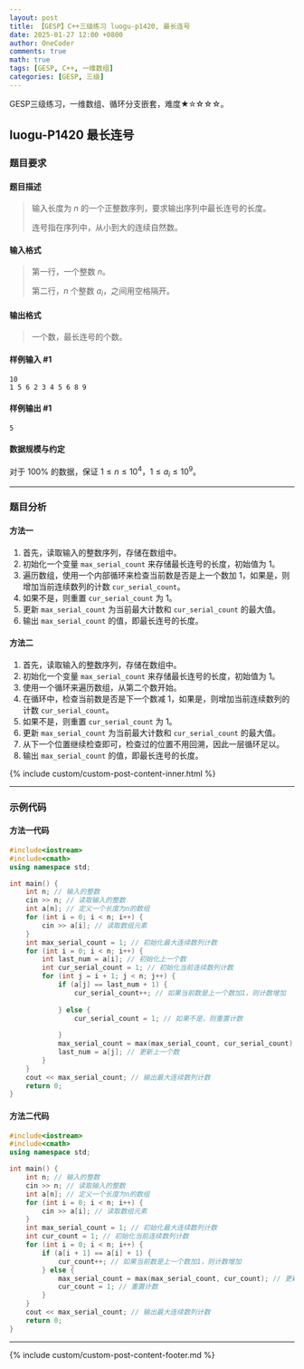 ```yaml
---
layout: post
title: 【GESP】C++三级练习 luogu-p1420, 最长连号
date: 2025-01-27 12:00 +0800
author: OneCoder
comments: true
math: true
tags: [GESP, C++, 一维数组]
categories: [GESP, 三级]
---
```

GESP三级练习，一维数组、循环分支嵌套，难度★✮☆☆☆。

<!--more-->

## luogu-P1420 最长连号

### 题目要求

#### 题目描述

>输入长度为 $n$ 的一个正整数序列，要求输出序列中最长连号的长度。
>
>连号指在序列中，从小到大的连续自然数。

#### 输入格式

>第一行，一个整数 $n$。
>
>第二行，$n$ 个整数 $a_i$，之间用空格隔开。

#### 输出格式

>一个数，最长连号的个数。

#### 样例输入 #1

```console
10
1 5 6 2 3 4 5 6 8 9
```

#### 样例输出 #1

```console
5
```

#### 数据规模与约定

对于 $100\%$ 的数据，保证 $1 \leq n \leq 10^4$，$1 \leq a_i \leq 10^9$。

---

### 题目分析

#### 方法一

1. 首先，读取输入的整数序列，存储在数组中。
2. 初始化一个变量 `max_serial_count` 来存储最长连号的长度，初始值为 1。
3. 遍历数组，使用一个内部循环来检查当前数是否是上一个数加 1，如果是，则增加当前连续数列的计数 `cur_serial_count`。
4. 如果不是，则重置 `cur_serial_count` 为 1。
5. 更新 `max_serial_count` 为当前最大计数和 `cur_serial_count` 的最大值。
6. 输出 `max_serial_count` 的值，即最长连号的长度。

#### 方法二

1. 首先，读取输入的整数序列，存储在数组中。
2. 初始化一个变量 `max_serial_count` 来存储最长连号的长度，初始值为 1。
3. 使用一个循环来遍历数组，从第二个数开始。
4. 在循环中，检查当前数是否是下一个数减 1，如果是，则增加当前连续数列的计数 `cur_serial_count`。
5. 如果不是，则重置 `cur_serial_count` 为 1。
6. 更新 `max_serial_count` 为当前最大计数和 `cur_serial_count` 的最大值。
7. 从下一个位置继续检查即可，检查过的位置不用回溯，因此一层循环足以。
8. 输出 `max_serial_count` 的值，即最长连号的长度。

{% include custom/custom-post-content-inner.html %}

---

### 示例代码

#### 方法一代码

```cpp
#include<iostream>
#include<cmath>
using namespace std;

int main() {
    int n; // 输入的整数
    cin >> n; // 读取输入的整数
    int a[n]; // 定义一个长度为n的数组
    for (int i = 0; i < n; i++) {
        cin >> a[i]; // 读取数组元素
    }
    int max_serial_count = 1; // 初始化最大连续数列计数
    for (int i = 0; i < n; i++) {
        int last_num = a[i]; // 初始化上一个数
        int cur_serial_count = 1; // 初始化当前连续数列计数
        for (int j = i + 1; j < n; j++) {
            if (a[j] == last_num + 1) {
                cur_serial_count++; // 如果当前数是上一个数加1，则计数增加
                
            } else {
                cur_serial_count = 1; // 如果不是，则重置计数
                
            }
            max_serial_count = max(max_serial_count, cur_serial_count); // 更新最大计数
            last_num = a[j]; // 更新上一个数
        }
    }
    cout << max_serial_count; // 输出最大连续数列计数
    return 0;
}
```

#### 方法二代码

```cpp
#include<iostream>
#include<cmath>
using namespace std;

int main() {
    int n; // 输入的整数
    cin >> n; // 读取输入的整数
    int a[n]; // 定义一个长度为n的数组
    for (int i = 0; i < n; i++) {
        cin >> a[i]; // 读取数组元素
    }
    int max_serial_count = 1; // 初始化最大连续数列计数
    int cur_count = 1; // 初始化当前连续数列计数
    for (int i = 0; i < n; i++) {
        if (a[i + 1] == a[i] + 1) {
            cur_count++; // 如果当前数是上一个数加1，则计数增加
        } else {
            max_serial_count = max(max_serial_count, cur_count); // 更新最大计数
            cur_count = 1; // 重置计数
        }
    }
    cout << max_serial_count; // 输出最大连续数列计数
    return 0;
}
```

---

{% include custom/custom-post-content-footer.md %}
